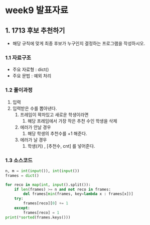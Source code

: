 # week9 발표자료

## 1. 1713 후보 추천하기
- 해당 규칙에 맞게 최종 후보가 누구인지 결정하는 프로그램을 작성하시오.
  
### 1.1 자료구조
- 주요 자료형 : dict()
- 주요 문법 : 예외 처리 
   
### 1.2 풀이과정 
1. 입력
2. 입력받은 수를 뽑아낸다.
   1. 프레임이 꽉차있고 새로운 학생이라면
      1. 해당 프레임에서 가장 작은 추천 수인 학생을 삭제
   2. 에러가 안날 경우
      1. 해당 학생의 추천수를 +1 해준다.
   3. 에러가 날 경우
      1. 학생(키) , [추천수, cnt] 를 넣어준다.

### 1.3 소스코드

```python
n, m = int(input()), int(input())
frames = dict()

for reco in map(int, input().split()):
    if len(frames) >= n and not reco in frames:
        del frames[min(frames, key=lambda x : frames[x])]
    try:
        frames[reco][0] += 1
    except:
        frames[reco] = 1
print(*sorted(frames.keys()))
```

